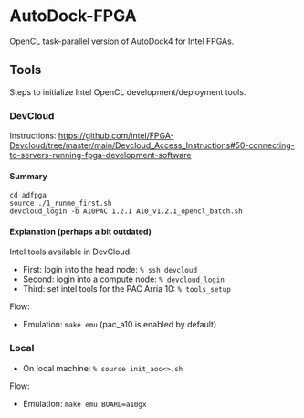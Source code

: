 # AutoDock-FPGA

OpenCL task-parallel version of AutoDock4 for Intel FPGAs.

## Tools

Steps to initialize Intel OpenCL development/deployment tools.

### DevCloud

Instructions: https://github.com/intel/FPGA-Devcloud/tree/master/main/Devcloud_Access_Instructions#50-connecting-to-servers-running-fpga-development-software

#### Summary

```
cd adfpga
source ./1_runme_first.sh
devcloud_login -b A10PAC 1.2.1 A10_v1.2.1_opencl_batch.sh
```

#### Explanation (perhaps a bit outdated)

Intel tools available in DevCloud.

* First: login into the head node: `% ssh devcloud`
* Second: login into a compute node: `% devcloud_login`
* Third: set intel tools for the PAC Arria 10: `% tools_setup`

Flow:

* Emulation: `make emu` (pac_a10 is enabled by default)

### Local

* On local machine: `% source init_aoc<>.sh`

Flow:

* Emulation: `make emu BOARD=a10gx`
